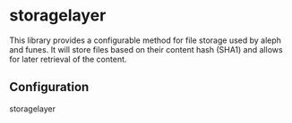 # storagelayer

This library provides a configurable method for file storage used by aleph and
funes. It will store files based on their content hash (SHA1) and allows for
later retrieval of the content.

## Configuration

storagelayer

